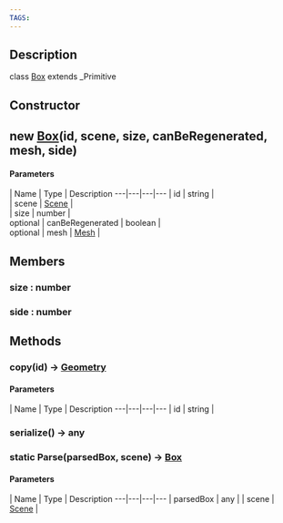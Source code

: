 ```yaml
---
TAGS:
---
```

## Description

class [Box](/classes/2.3/Box) extends _Primitive



## Constructor

##  new [Box](/classes/2.3/Box)(id, scene, size, canBeRegenerated, mesh, side)



#### Parameters
 | Name | Type | Description
---|---|---|---
 | id | string |  
 | scene | [Scene](/classes/2.3/Scene) |  
 | size | number |  
optional | canBeRegenerated | boolean |  
optional | mesh | [Mesh](/classes/2.3/Mesh) |  
## Members

### size : number



### side : number



## Methods

### copy(id) &rarr; [Geometry](/classes/2.3/Geometry)



#### Parameters
 | Name | Type | Description
---|---|---|---
 | id | string |  

### serialize() &rarr; any


### static  Parse(parsedBox, scene) &rarr; [Box](/classes/2.3/Box)



#### Parameters
 | Name | Type | Description
---|---|---|---
 | parsedBox | any | 
 | scene | [Scene](/classes/2.3/Scene) |  
